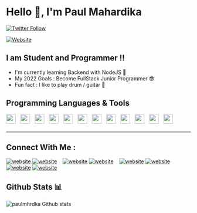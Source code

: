 # Hello 👋, I'm **Paul Mahardika**

[![Twitter Follow](https://img.shields.io/twitter/follow/paul_mahardika?style=social)](https://twitter.com/paul_mahardika)

[![Website](https://img.shields.io/website?down_color=red&down_message=none&label=Website%20%3A&style=for-the-badge&up_color=lightblue&up_message=paulmahardika.me&url=http%3A%2F%2Fpaulmahardika.me%2F)](http://paulmahardika.me/)

## I am Student and Programmer !!

- I'm currently learning Backend with NodeJS :seedling:
- My 2022 Goals : Become FullStack Junior Programmer :sunglasses:
- Fun fact : I like to play drum / guitar :musical_note:

## Programming Languages & Tools

<img align='left' src="https://cdn.jsdelivr.net/gh/devicons/devicon/icons/vscode/vscode-original.svg" width='26px' style='padding-right: 10px;' />
<img align='left' src="https://cdn.jsdelivr.net/gh/devicons/devicon/icons/html5/html5-original.svg" width='26px' style='padding-right: 10px;'/>
<img align='left' src="https://cdn.jsdelivr.net/gh/devicons/devicon/icons/css3/css3-original.svg"  width='26px' style='padding-right: 10px;'/>
<img align='left' src="https://cdn.jsdelivr.net/gh/devicons/devicon/icons/javascript/javascript-original.svg"  width='26px' style='padding-right: 10px;'/>
<img align='left' src="https://cdn.jsdelivr.net/gh/devicons/devicon/icons/php/php-original.svg"  width='26px' style='padding-right: 10px;'/>          
<img align='left' src="https://cdn.jsdelivr.net/gh/devicons/devicon/icons/python/python-original.svg"  width='26px' style='padding-right: 10px;'/>
<img align='left' src="https://cdn.jsdelivr.net/gh/devicons/devicon/icons/sass/sass-original.svg"  width='26px' style='padding-right: 10px;'/>
<img align='left' src="https://cdn.jsdelivr.net/gh/devicons/devicon/icons/nodejs/nodejs-original-wordmark.svg"  width='26px' style='padding-right: 10px;'/>
<img align='left' src="https://cdn.jsdelivr.net/gh/devicons/devicon/icons/react/react-original.svg"  width='26px' style='padding-right: 10px;'/>
<img align='left' src="https://cdn.jsdelivr.net/gh/devicons/devicon/icons/mongodb/mongodb-original-wordmark.svg"  width='26px' style='padding-right: 10px;'/>
<img align='left' src="https://cdn.jsdelivr.net/gh/devicons/devicon/icons/mysql/mysql-original-wordmark.svg"  width='26px' style='padding-right: 10px;'/>
<img align='left' src="./assets/img/terminal-dark.svg"  width='26px' style='padding-right: 10px;'/>

<br />
<br />

---

## Connect With Me :

[![website](./assets/img/globe-light.svg)](http://paulmahardika.me/#gh-light-mode-only)
[![website](./assets/img/globe-dark.svg)](http://paulmahardika.me/#gh-dark-mode-only)
&nbsp;&nbsp;
[![website](./assets/img/twitter-light.svg)](https://twitter.com/paul_mahardika#gh-light-mode-only)
[![website](./assets/img/twitter-dark.svg)](https://twitter.com/paul_mahardika#gh-dark-mode-only)
&nbsp;&nbsp;
[![website](./assets/img/instagram-light.svg)](https://instagram.com/paul_mhrdka#gh-light-mode-only)
[![website](./assets/img/instagram-dark.svg)](https://instagram.com/paul_mhrdka#gh-dark-mode-only)
&nbsp;&nbsp;
[![website](./assets/img/linkedin-light.svg)](https://www.linkedin.com/in/paul-mahardika-956469211/#gh-light-mode-only)
[![website](./assets/img/linkedin-dark.svg)](https://www.linkedin.com/in/paul-mahardika-956469211/#gh-dark-mode-only)

## Github Stats :bar_chart:

![paulmhrdka Github stats](https://github-readme-stats.vercel.app/api?username=paulmhrdka&show_icons=true&theme=tokyonight)
